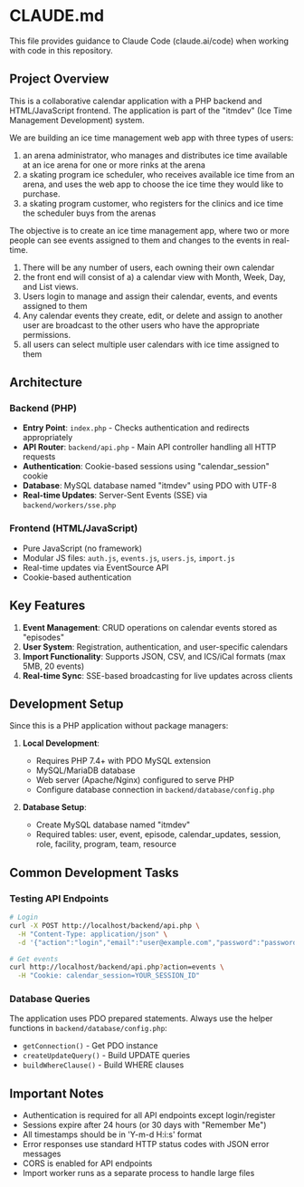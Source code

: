 # CLAUDE.md

This file provides guidance to Claude Code (claude.ai/code) when working with code in this repository.

## Project Overview

This is a collaborative calendar application with a PHP backend and HTML/JavaScript frontend. The application is part of the "itmdev" (Ice Time Management Development) system.

We are building an ice time management web app with three types of users:
1. an arena administrator, who manages and distributes ice time available at an ice arena for one or more rinks at the arena
2. a skating program ice scheduler, who receives available ice time from an arena, and uses the web app to choose the ice time they would like to purchase.
3. a skating program customer, who registers for the clinics and ice time the scheduler buys from the arenas

The objective is to create an ice time management app, where two or more people can see events assigned to them and changes to the events in real-time. 
1. There will be any number of users, each owning their own calendar
2. the front end will consist of 
    a) a calendar view with Month, Week, Day, and List views. 
3. Users login to manage and assign their calendar, events, and events assigned to them
4. Any calendar events they create, edit, or delete and assign to another user are broadcast to the other users who have the appropriate permissions.
5. all users can select multiple user calendars with ice time assigned to them


## Architecture

### Backend (PHP)
- **Entry Point**: `index.php` - Checks authentication and redirects appropriately
- **API Router**: `backend/api.php` - Main API controller handling all HTTP requests
- **Authentication**: Cookie-based sessions using "calendar_session" cookie
- **Database**: MySQL database named "itmdev" using PDO with UTF-8
- **Real-time Updates**: Server-Sent Events (SSE) via `backend/workers/sse.php`

### Frontend (HTML/JavaScript)
- Pure JavaScript (no framework)
- Modular JS files: `auth.js`, `events.js`, `users.js`, `import.js`
- Real-time updates via EventSource API
- Cookie-based authentication

## Key Features

1. **Event Management**: CRUD operations on calendar events stored as "episodes"
2. **User System**: Registration, authentication, and user-specific calendars
3. **Import Functionality**: Supports JSON, CSV, and ICS/iCal formats (max 5MB, 20 events)
4. **Real-time Sync**: SSE-based broadcasting for live updates across clients

## Development Setup

Since this is a PHP application without package managers:

1. **Local Development**:
   - Requires PHP 7.4+ with PDO MySQL extension
   - MySQL/MariaDB database
   - Web server (Apache/Nginx) configured to serve PHP
   - Configure database connection in `backend/database/config.php`

2. **Database Setup**:
   - Create MySQL database named "itmdev"
   - Required tables: user, event, episode, calendar_updates, session, role, facility, program, team, resource

## Common Development Tasks

### Testing API Endpoints
```bash
# Login
curl -X POST http://localhost/backend/api.php \
  -H "Content-Type: application/json" \
  -d '{"action":"login","email":"user@example.com","password":"password"}'

# Get events
curl http://localhost/backend/api.php?action=events \
  -H "Cookie: calendar_session=YOUR_SESSION_ID"
```

### Database Queries
The application uses PDO prepared statements. Always use the helper functions in `backend/database/config.php`:
- `getConnection()` - Get PDO instance
- `createUpdateQuery()` - Build UPDATE queries
- `buildWhereClause()` - Build WHERE clauses

## Important Notes

- Authentication is required for all API endpoints except login/register
- Sessions expire after 24 hours (or 30 days with "Remember Me")
- All timestamps should be in 'Y-m-d H:i:s' format
- Error responses use standard HTTP status codes with JSON error messages
- CORS is enabled for API endpoints
- Import worker runs as a separate process to handle large files